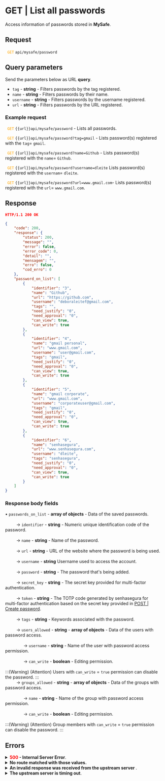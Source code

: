 # GET | List all passwords

Access information of passwords stored in **MySafe**.


## Request


 <code><span style="color:orange"> GET</code></span> `api/mysafe/password`

## Query parameters
Send the parameters below as URL **query**.

* <summary><code>tag</code> - <b>string</b> - Filters passwords by the tag registered.</summary>
* <summary><code>name</code> - <b>string</b> - Filters passwords by their name.</summary>
* <summary><code>username</code> - <b>string</b> - Filters passwords by the username registered.</summary>
* <summary><code>url</code> - <b>string</b> - Filters passwords by the URL registered.</summary>


### Example request

<code><span style="color:orange"> GET</code></span> `{{url}}api/mysafe/password`  -  Lists all passwords.

<code><span style="color:orange"> GET</code></span> `{{url}}api/mysafe/password?tag=gmail` - Lists password(s) registered with the `tag`= `gmail`.

<code><span style="color:orange"> GET</code></span> `{{url}}api/mysafe/password?name=Github` - Lists password(s) registered with the `name`= `Github`.

<code><span style="color:orange"> GET</code></span> `{{url}}api/mysafe/password?username=dleite` Lists password(s) registered with the `usernam`= `dleite`.

<code><span style="color:orange"> GET</code></span> `{{url}}api/mysafe/password?url=www.gmail.com`- Lists password(s) registered with the `url`= `www.gmail.com`.
  
  
  ## Response 

 ```json
HTTP/1.1 200 OK 
```
```json
{
    "code": 200,
    "response": {
        "status": 200,
        "message": "",
        "error": false,
        "error_code": 0,
        "detail": "",
        "mensagem": "",
        "erro": false,
        "cod_erro": 0
    },
    "password_on_list": [
        {
            "identifier": "3",
            "name": "Github",
            "url": "https://github.com",
            "username": "deboraleitef@gmail.com",
            "tags": "",
            "need_justify": "0",
            "need_approval": "0",
            "can_view": true,
            "can_write": true
        },
        {
            "identifier": "4",
            "name": "gmail personal",
            "url": "www.gmail.com",
            "username": "user@gmail.com",
            "tags": "gmail",
            "need_justify": "0",
            "need_approval": "0",
            "can_view": true,
            "can_write": true
        },
        {
            "identifier": "5",
            "name": "gmail corporate",
            "url": "www.gmail.com",
            "username": "corporateuser@gmail.com",
            "tags": "gmail",
            "need_justify": "0",
            "need_approval": "0",
            "can_view": true,
            "can_write": true
        },
        {
            "identifier": "6",
            "name": "senhasegura",
            "url": "www.senhasegura.com",
            "username": "dleite",
            "tags": "senhasegura",
            "need_justify": "0",
            "need_approval": "0",
            "can_view": true,
            "can_write": true
        }
    ]
}
```
 
 ### Response body fields

    
<summary>&#8226; <code>passwords_on_list</code> - <b>array of objects</b> - Data of the saved passwords.</summary>

<br>
<summary>&nbsp;&emsp;&emsp;&nbsp;→ <code>identifier</code> - <b>string</b> - Numeric unique identification code of the password.</summary>
    
<br>
<summary>&nbsp;&emsp;&emsp;&nbsp;→ <code>name</code> - <b>string</b> - Name of the password.</summary>

<br>
<summary>&nbsp;&emsp;&emsp;&nbsp;→ <code>url</code> - <b>string</b> - URL of the website where the password is being used.</summary>

<br>
<summary>&nbsp;&emsp;&emsp;&nbsp;→ <code>username</code> - <b>string</b> Username used to access the account.
</summary>

<br>
<summary>&nbsp;&emsp;&emsp;&nbsp;→ <code>password</code> - <b>string</b> - The password that's being added.</summary>


<br>
<summary>&nbsp;&emsp;&emsp;&nbsp;→ <code>secret_key</code> - <b>string</b> - The secret key provided for multi-factor authentication.</summary>

<br>
<summary>&nbsp;&emsp;&emsp;&nbsp;→ <code>token</code> - <b>string</b> - The TOTP code generated by senhasegura for multi-factor authentication based on the secret key provided in <a = href "/v-3-33/docs/api-post-create-password">POST | Create password</a>.</summary>

<br>
 <summary>&nbsp;&emsp;&emsp;&nbsp;→ <code>tags</code> - <b>string</b> - Keywords associated with the password.</summary>

<br>
 <summary>&nbsp;&emsp;&emsp;&nbsp;→ <code>users_allowed</code> - <b>string</b> - <b>array of objects</b> - Data of the users with password access.</summary>
 
<br>   
<summary>&nbsp;&nbsp;&nbsp;&nbsp;&emsp;&emsp;&nbsp;&nbsp;&nbsp;&nbsp;→ <code>username</code> - <b>string</b> - Name of the user with password access permission.</summary>
    
  <br>   
<summary>&nbsp;&nbsp;&nbsp;&nbsp;&emsp;&emsp;&nbsp;&nbsp;&nbsp;&nbsp;→ <code>can_write</code> - <b>boolean</b> - Editing permission.</summary>

<br>
:::(Warning) (Attention)
Users with <code>can_write</code> = <code>true</code> permission can disable the password.
:::
    
 <br>
 <summary>&nbsp;&emsp;&emsp;&nbsp;→ <code>groups_allowed</code> - <b>string</b> - <b>array of objects</b> - Data of the groups with password access.</summary>
 
<br>   
<summary>&nbsp;&nbsp;&nbsp;&nbsp;&emsp;&emsp;&nbsp;&nbsp;&nbsp;&nbsp;→ <code>name</code> - <b>string</b> - Name of the group with password access permission.</summary>
    
  <br>   
<summary>&nbsp;&nbsp;&nbsp;&nbsp;&emsp;&emsp;&nbsp;&nbsp;&nbsp;&nbsp;→ <code>can_write</code> - <b>boolean</b> - Editing permission.</summary>

<br>
:::(Warning) (Attention)
Group members with <code>can_write</code> = <code>true</code> permission can disable the password.
:::
    

 ## Errors
 
    
<details>
    <summary><b><span style="color:red">500</span> - Internal Server Error</b>.</summary>

***
    
<b>Message: "Unexpected error."</b><br>

<p><b>Possible cause</b>: the error is in the senhasegura server.<br>
        
<b>Solution</b>: contact the support team for more information.</p>
    
 ***
 </details>
 
 <details>
    <summary><b>No route matched with those values.</b></summary>

 ***
    
<b>Message: "You are not authorized to access this resource."</b>
<p><b>Possíveis causas</b>: failure in your application authentication with the senhasegura server.<br>
        
<b>Solution</b>: check the authentication parameters such as <code>Access Token URL</code>, <code>Client ID</code> and  <code>Client Secret</code> and request a new access token or check and correct the URL. 
* * *
</details>
     
<details>
<summary><b>An invalid response was received from the upstream server
</b>.</summary>

*** 
   
<b>Message: "An invalid response was received from the a seupstream server</b>
    
<p><b>Possible cause</b>: the upstream server may be taking too long to respond, leading to a timeout error that is interpreted as an invalid response by the proxy/gateway server.<br>
        
<b>Solution</b>: check the connectivity between the source of the request and the senhasegura server.
***
</details>
     
   

<details>
<summary><b>The upstream server is timing out</b>.</summary>

*** 
    
<b>Message: "The upstream server is timing out"</b>
    
<p><b>Possible cause</b>: the request time has expired.
        
<b>Solution</b>: check the connectivity between the source of the request and the senhasegura server.</p>
* * *
</details>


     